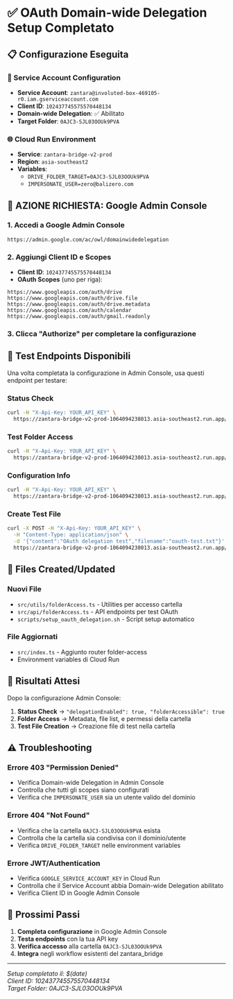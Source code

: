 # ✅ OAuth Domain-wide Delegation Setup Completato

## 📋 Configurazione Eseguita

### 🔧 Service Account Configuration
- **Service Account**: `zantara@involuted-box-469105-r0.iam.gserviceaccount.com`
- **Client ID**: `102437745575570448134`
- **Domain-wide Delegation**: ✅ Abilitato
- **Target Folder**: `0AJC3-SJL03OOUk9PVA`

### 🌐 Cloud Run Environment
- **Service**: `zantara-bridge-v2-prod`
- **Region**: `asia-southeast2`
- **Variables**:
  - `DRIVE_FOLDER_TARGET=0AJC3-SJL03OOUk9PVA`
  - `IMPERSONATE_USER=zero@balizero.com`

## 🚨 AZIONE RICHIESTA: Google Admin Console

### 1. Accedi a Google Admin Console
```
https://admin.google.com/ac/owl/domainwidedelegation
```

### 2. Aggiungi Client ID e Scopes
- **Client ID**: `102437745575570448134`
- **OAuth Scopes** (uno per riga):
```
https://www.googleapis.com/auth/drive
https://www.googleapis.com/auth/drive.file
https://www.googleapis.com/auth/drive.metadata
https://www.googleapis.com/auth/calendar
https://www.googleapis.com/auth/gmail.readonly
```

### 3. Clicca "Authorize" per completare la configurazione

## 🧪 Test Endpoints Disponibili

Una volta completata la configurazione in Admin Console, usa questi endpoint per testare:

### Status Check
```bash
curl -H "X-Api-Key: YOUR_API_KEY" \
  https://zantara-bridge-v2-prod-1064094238013.asia-southeast2.run.app/api/folder-access/status
```

### Test Folder Access
```bash
curl -H "X-Api-Key: YOUR_API_KEY" \
  https://zantara-bridge-v2-prod-1064094238013.asia-southeast2.run.app/api/folder-access/test/0AJC3-SJL03OOUk9PVA
```

### Configuration Info
```bash
curl -H "X-Api-Key: YOUR_API_KEY" \
  https://zantara-bridge-v2-prod-1064094238013.asia-southeast2.run.app/api/folder-access/config
```

### Create Test File
```bash
curl -X POST -H "X-Api-Key: YOUR_API_KEY" \
  -H "Content-Type: application/json" \
  -d '{"content":"OAuth delegation test","filename":"oauth-test.txt"}' \
  https://zantara-bridge-v2-prod-1064094238013.asia-southeast2.run.app/api/folder-access/create-test
```

## 📂 Files Created/Updated

### Nuovi File
- `src/utils/folderAccess.ts` - Utilities per accesso cartella
- `src/api/folderAccess.ts` - API endpoints per test OAuth
- `scripts/setup_oauth_delegation.sh` - Script setup automatico

### File Aggiornati  
- `src/index.ts` - Aggiunto router folder-access
- Environment variables di Cloud Run

## 🔄 Risultati Attesi

Dopo la configurazione Admin Console:

1. **Status Check** → `"delegationEnabled": true, "folderAccessible": true`
2. **Folder Access** → Metadata, file list, e permessi della cartella
3. **Test File Creation** → Creazione file di test nella cartella

## ⚠️ Troubleshooting

### Errore 403 "Permission Denied"
- Verifica Domain-wide Delegation in Admin Console
- Controlla che tutti gli scopes siano configurati
- Verifica che `IMPERSONATE_USER` sia un utente valido del dominio

### Errore 404 "Not Found"
- Verifica che la cartella `0AJC3-SJL03OOUk9PVA` esista
- Controlla che la cartella sia condivisa con il dominio/utente
- Verifica `DRIVE_FOLDER_TARGET` nelle environment variables

### Errore JWT/Authentication
- Verifica `GOOGLE_SERVICE_ACCOUNT_KEY` in Cloud Run
- Controlla che il Service Account abbia Domain-wide Delegation abilitato
- Verifica Client ID in Google Admin Console

## 🎯 Prossimi Passi

1. **Completa configurazione** in Google Admin Console
2. **Testa endpoints** con la tua API key
3. **Verifica accesso** alla cartella `0AJC3-SJL03OOUk9PVA`
4. **Integra** negli workflow esistenti del zantara_bridge

---

*Setup completato il: $(date)*  
*Client ID: 102437745575570448134*  
*Target Folder: 0AJC3-SJL03OOUk9PVA*
